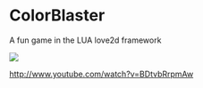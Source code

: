 ColorBlaster
============

A fun game in the LUA love2d framework

![](http://raw.github.com/oberonix/ColorBlaster/master/colorblaster.gif)

http://www.youtube.com/watch?v=BDtvbRrpmAw
